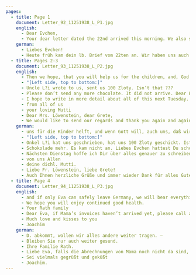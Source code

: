 ```yaml
---
pages:
  - title: Page 1
    document: Letter_92_11251938_L_P1.jpg
    english:
      - Dear Evchen,
      - Your dear letter dated the 22nd arrived this morning. We also suspected that Mr. D. would not easily let us out [of our lease]. But, dear Evchen, it might be right for us to wait until December. This would give us hope that we might be able to bring our possessions here. But we were mostly trying to ensure you would not have to pay any rent. Perhaps the apartment can still be rented out. I will be going to Kolomea to visit the notary on Monday morning with Papa. We will then visit the committee there to ask them detailed questions. I read about Suse. Of course, it would be nice if she could do something for Gisel. Everything we do right now is to ensure that you will safely be reunited with Fritz.
    german:
      - Liebes Evchen!
      - Heute früh kam dein lb. Brief vom 22ten an. Wir haben uns auch gedacht, daß Herr D. uns nicht so raus läßt. Aber, liebes Evchen, es ist vielleicht so richtig, daß wir noch den Dezember abwarten. Wir haben dann noch die Hoffnung, daß wir unsere Sachen herbekommen. Es war uns aber doch hauptsächlich darum zu tun, daß Du keine Miete zu zahlen hättest. Vielleicht klappt es doch, daß die Wohnung vermietet wird. Montag früh fahre ich mit Papa nach Kolomea zum Notar, dann gehen wir zum dortigen Komitee uns ganz genau über alles befragen. Du bekommst dann genauer Bescheid. Wegen Suse habe ich gelesen, es wäre natürlich schön, wenn sie wegen Gisel was tun könnte. Unser ganzes Sinnen und Trachten geht jetzt nur dafür, daß Du nun glücklich zu Fritz gelangst, dann hoffen wir, daß ihr
  - title: Pages 2-3
    document: Letter_93_11251938_L_P2.jpg
    english:
      - Then we hope, that you will help us for the children, and, God willing, us as well, so that we can all be reunited. I can currently not say anything about the sale but I hope to know more next week. Please don’t sell the radio yet to Mrs. N. These items are very valuable here, and we want to first try to see if we can get something. I will let you know about the picture. Where can you sell the wine? Keep the brandy for yourself, possibly a few good bottles for Mother. If needed, ask Papa again regarding prices. Westreich only pays 1 Mrk per bottle. Why don’t you take 1 bottle to the Messerschmidt’s and Löwenstein’s. Have you asked Singer regarding the watch? And did you pick up J’s book? Did Mr. Mann give you anything?
      - "[Left side, top to bottom:]"
      - Uncle L?i wrote to us, sent us 100 Zloty. Isn’t that ???
      - Please don’t send any more chocolate. It did not arrive. Dear Evchen, did you find any laundry tickets? Did Mrs. W.(?)  take the rest of the washing, the linen from the rental?
      - I hope to write in more detail about all of this next Tuesday. Much love and kisses until then
      - from all of us
      - your loving Mutti
      - Dear Mrs. Löwenstein, dear Grete,
      - We would like to send our regards and thank you again and again for everything you do for Eva. It is such a comfort for us in this situation. We are in good health and we hope for a solution in this situation. Who can know how and when. Evchen will tell you  how we are doing,
    german:
      - uns für die Kinder helft, und wenn Gott will, auch uns, daß wir uns alle zusammen wieder zusammenfinden. Wegen Verkauf weiß ich im Moment nichts zu sagen, nächste Woche hoffe ich mehr zu wissen. Das Radio verkaufe bitte noch nicht an Frau N., Solche Sachen sind hier sehr wertvoll und wir wollen erst sehen, ob wir was bekommen können. Wegen dem Bild gebe noch Bescheid. Wohin kannst Du den Wein verkaufen? Behalte Dir den Kognak, evtl. paar gute Flaschen für die Mutter mitzunehmen. Es sind jetzt nur die besten Weine unten. Frag Papa evtl. nochmals wegen Preise an. Westreich zahlt nur 1 Mrk pro Flasche. Nimm mal Messerschmidts oder Löwensteins 1 Flasche mit. Hast Du Singer wegen der Uhr gefragt? Und J. Buch abgeholt? Hat Herr Mann Dir was übergeben? Bitte schicke keine
      - "[Left side, top to bottom:]"
      - Onkel L?i hat uns geschrieben, hat uns 100 Zloty geschickt. Ist doch ???
      - Schokolade mehr. Es kam nicht an. Liebes Evchen hattest Du schon Wäschezettel gefunden. Hat denn Frau W.(?) die restliche Wäsche, das Bettzeug von der Vermietung noch mitgenommen?
      - Nächsten Dienstag hoffe ich Dir über alles genauer zu schreiben, bis dahin sei herzlichst gegrüßt + geküßt
      - von uns Allen
      - deine dichl. Mutti.
      - Liebe Fr. Löwenstein, liebe Grete!
      - Auch Ihnen herzliche Grüße und immer wieder Dank für alles Gute, was Sie an Eva tun. Es ist uns ein Trost in dieser Lage. Uns geht es gesundheitlich gut und hoffen wir auf eine Lösung aus diesem Zustand. Wer kann wissen, wann und wie. – Von Evchen hören Sie, wie es mit uns ist, und wenn nur Eva nur gut von
  - title: Page 4
    document: Letter_94_11251938_L_P3.jpg
    english:
      - and if only Eva can safely leave Germany, we will bear everything else. –
      - We hope you will enjoy continued good health.
      - Your Rath family
      - Dear Eva, if Mama’s invoices haven’t arrived yet, please call and ask her whether they have taken care of this. Also please tell Heinz that I am surprised not to have a response to my letter to the Kwuzah(?). Papi wants to know if the M’s are thinking about going to Poland.
      - Much love and kisses to you
      - Joachim
    german:
      - D. abkommt, wollen wir alles andere weiter tragen. –
      - Bleiben Sie nur auch weiter gesund.
      - Ihre Familie Rath.
      - Liebe Eva, falls die Abrechnungen von Mama noch nicht da sind, rufe bitte an und frage sie, ob sie es schon erledigt hätten. Dann sage bitte Heinz, daß ich mich wundere auf meinen letzten Brief an die Kwuzah(?) noch keine Antwort zu haben. Papi lässt noch fragen, ob M. vielleicht gedenken, nach Polen zu kommen. 
      - Sei vielmals gegrüßt und geküßt
      - Joachim.
---
```

  